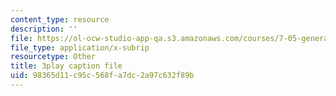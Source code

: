 ```yaml
---
content_type: resource
description: ''
file: https://ol-ocw-studio-app-qa.s3.amazonaws.com/courses/7-05-general-biochemistry-spring-2020/98365d11c95c568fa7dc2a97c632f89b_2Q1GUhhc9is.vtt
file_type: application/x-subrip
resourcetype: Other
title: 3play caption file
uid: 98365d11-c95c-568f-a7dc-2a97c632f89b
---
```

